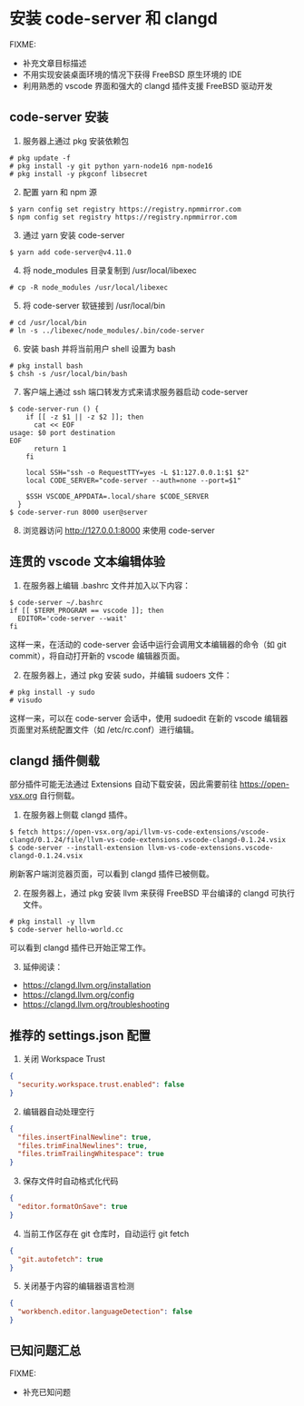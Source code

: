 # 安装 code-server 和 clangd

FIXME:

* 补充文章目标描述
* 不用实现安装桌面环境的情况下获得 FreeBSD 原生环境的 IDE
* 利用熟悉的 vscode 界面和强大的 clangd 插件支援 FreeBSD 驱动开发

## code-server 安装

1. 服务器上通过 pkg 安装依赖包

```
# pkg update -f
# pkg install -y git python yarn-node16 npm-node16
# pkg install -y pkgconf libsecret
```

2. 配置 yarn 和 npm 源

```
$ yarn config set registry https://registry.npmmirror.com
$ npm config set registry https://registry.npmmirror.com
```

3. 通过 yarn 安装 code-server

```
$ yarn add code-server@v4.11.0
```

4. 将 node_modules 目录复制到 /usr/local/libexec

```
# cp -R node_modules /usr/local/libexec
```

5. 将 code-server 软链接到 /usr/local/bin

```
# cd /usr/local/bin
# ln -s ../libexec/node_modules/.bin/code-server
```

6. 安装 bash 并将当前用户 shell 设置为 bash

```
# pkg install bash
$ chsh -s /usr/local/bin/bash
```

7. 客户端上通过 ssh 端口转发方式来请求服务器启动 code-server

```
$ code-server-run () {
    if [[ -z $1 || -z $2 ]]; then
      cat << EOF
usage: $0 port destination
EOF
      return 1
    fi

    local SSH="ssh -o RequestTTY=yes -L $1:127.0.0.1:$1 $2"
    local CODE_SERVER="code-server --auth=none --port=$1"

    $SSH VSCODE_APPDATA=.local/share $CODE_SERVER
  }
$ code-server-run 8000 user@server
```

8. 浏览器访问 http://127.0.0.1:8000 来使用 code-server

## 连贯的 vscode 文本编辑体验

1. 在服务器上编辑 .bashrc 文件并加入以下内容：

```
$ code-server ~/.bashrc
if [[ $TERM_PROGRAM == vscode ]]; then
  EDITOR='code-server --wait'
fi
```

这样一来，在活动的 code-server 会话中运行会调用文本编辑器的命令（如 git commit），将自动打开新的 vscode 编辑器页面。

2. 在服务器上，通过 pkg 安装 sudo，并编辑 sudoers 文件：

```
# pkg install -y sudo
# visudo
```

这样一来，可以在 code-server 会话中，使用 sudoedit 在新的 vscode 编辑器页面里对系统配置文件（如 /etc/rc.conf）进行编辑。

## clangd 插件侧载

部分插件可能无法通过 Extensions 自动下载安装，因此需要前往 https://open-vsx.org 自行侧载。

1. 在服务器上侧载 clangd 插件。

```
$ fetch https://open-vsx.org/api/llvm-vs-code-extensions/vscode-clangd/0.1.24/file/llvm-vs-code-extensions.vscode-clangd-0.1.24.vsix
$ code-server --install-extension llvm-vs-code-extensions.vscode-clangd-0.1.24.vsix
```

刷新客户端浏览器页面，可以看到 clangd 插件已被侧载。

2. 在服务器上，通过 pkg 安装 llvm 来获得 FreeBSD 平台编译的 clangd 可执行文件。

```
# pkg install -y llvm
$ code-server hello-world.cc
```

可以看到 clangd 插件已开始正常工作。

3. 延伸阅读：

* https://clangd.llvm.org/installation
* https://clangd.llvm.org/config
* https://clangd.llvm.org/troubleshooting

## 推荐的 settings.json 配置

1. 关闭 Workspace Trust

```json
{
  "security.workspace.trust.enabled": false
}
```

2. 编辑器自动处理空行

```json
{
  "files.insertFinalNewline": true,
  "files.trimFinalNewlines": true,
  "files.trimTrailingWhitespace": true
}
```

3. 保存文件时自动格式化代码

```json
{
  "editor.formatOnSave": true
}
```

4. 当前工作区存在 git 仓库时，自动运行 git fetch

```json
{
  "git.autofetch": true
}
```

5. 关闭基于内容的编辑器语言检测

```json
{
  "workbench.editor.languageDetection": false
}
```

## 已知问题汇总

FIXME:

* 补充已知问题
